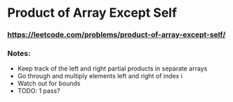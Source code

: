 # Product of Array Except Self

### https://leetcode.com/problems/product-of-array-except-self/

### Notes:

* Keep track of the left and right partial products in separate arrays
* Go through and multiply elements left and right of index i
* Watch out for bounds
* TODO: 1 pass?